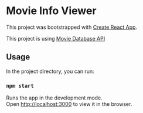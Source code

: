 # Movie Info Viewer

This project was bootstrapped with [Create React App](https://github.com/facebook/create-react-app).

This project is using [Movie Database API](https://developers.themoviedb.org/3/getting-started/introduction)

## Usage

In the project directory, you can run:

### `npm start`

Runs the app in the development mode.\
Open [http://localhost:3000](http://localhost:3000) to view it in the browser.
